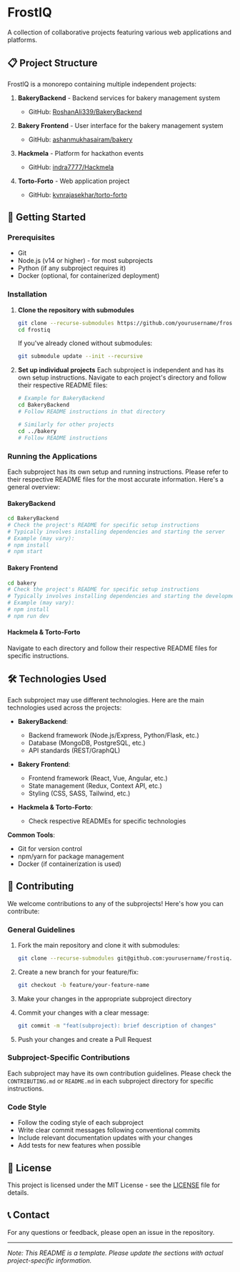 # FrostIQ

A collection of collaborative projects featuring various web applications and platforms.

## 📋 Project Structure

FrostIQ is a monorepo containing multiple independent projects:

1. **BakeryBackend** - Backend services for bakery management system
   - GitHub: [RoshanAli339/BakeryBackend](https://github.com/RoshanAli339/BakeryBackend)

2. **Bakery Frontend** - User interface for the bakery management system
   - GitHub: [ashanmukhasairam/bakery](https://github.com/ashanmukhasairam/bakery)

3. **Hackmela** - Platform for hackathon events
   - GitHub: [indra7777/Hackmela](https://github.com/indra7777/Hackmela)

4. **Torto-Forto** - Web application project
   - GitHub: [kvnrajasekhar/torto-forto](https://github.com/kvnrajasekhar/torto-forto)

## 🚀 Getting Started

### Prerequisites
- Git
- Node.js (v14 or higher) - for most subprojects
- Python (if any subproject requires it)
- Docker (optional, for containerized deployment)

### Installation

1. **Clone the repository with submodules**
   ```bash
   git clone --recurse-submodules https://github.com/yourusername/frostiq.git
   cd frostiq
   ```

   If you've already cloned without submodules:
   ```bash
   git submodule update --init --recursive
   ```

2. **Set up individual projects**
   Each subproject is independent and has its own setup instructions. Navigate to each project's directory and follow their respective README files:
   
   ```bash
   # Example for BakeryBackend
   cd BakeryBackend
   # Follow README instructions in that directory
   
   # Similarly for other projects
   cd ../bakery
   # Follow README instructions
   ```

### Running the Applications

Each subproject has its own setup and running instructions. Please refer to their respective README files for the most accurate information. Here's a general overview:

#### BakeryBackend
```bash
cd BakeryBackend
# Check the project's README for specific setup instructions
# Typically involves installing dependencies and starting the server
# Example (may vary):
# npm install
# npm start
```

#### Bakery Frontend
```bash
cd bakery
# Check the project's README for specific setup instructions
# Typically involves installing dependencies and starting the development server
# Example (may vary):
# npm install
# npm run dev
```

#### Hackmela & Torto-Forto
Navigate to each directory and follow their respective README files for specific instructions.

## 🛠️ Technologies Used

Each subproject may use different technologies. Here are the main technologies used across the projects:

- **BakeryBackend**: 
  - Backend framework (Node.js/Express, Python/Flask, etc.)
  - Database (MongoDB, PostgreSQL, etc.)
  - API standards (REST/GraphQL)

- **Bakery Frontend**: 
  - Frontend framework (React, Vue, Angular, etc.)
  - State management (Redux, Context API, etc.)
  - Styling (CSS, SASS, Tailwind, etc.)

- **Hackmela & Torto-Forto**:
  - Check respective READMEs for specific technologies

**Common Tools**:
- Git for version control
- npm/yarn for package management
- Docker (if containerization is used)

## 🤝 Contributing

We welcome contributions to any of the subprojects! Here's how you can contribute:

### General Guidelines
1. Fork the main repository and clone it with submodules:
   ```bash
   git clone --recurse-submodules git@github.com:yourusername/frostiq.git
   ```

2. Create a new branch for your feature/fix:
   ```bash
   git checkout -b feature/your-feature-name
   ```

3. Make your changes in the appropriate subproject directory

4. Commit your changes with a clear message:
   ```bash
   git commit -m "feat(subproject): brief description of changes"
   ```

5. Push your changes and create a Pull Request

### Subproject-Specific Contributions
Each subproject may have its own contribution guidelines. Please check the `CONTRIBUTING.md` or `README.md` in each subproject directory for specific instructions.

### Code Style
- Follow the coding style of each subproject
- Write clear commit messages following conventional commits
- Include relevant documentation updates with your changes
- Add tests for new features when possible

## 📄 License

This project is licensed under the MIT License - see the [LICENSE](LICENSE) file for details.

## 📞 Contact

For any questions or feedback, please open an issue in the repository.

---

*Note: This README is a template. Please update the sections with actual project-specific information.*
